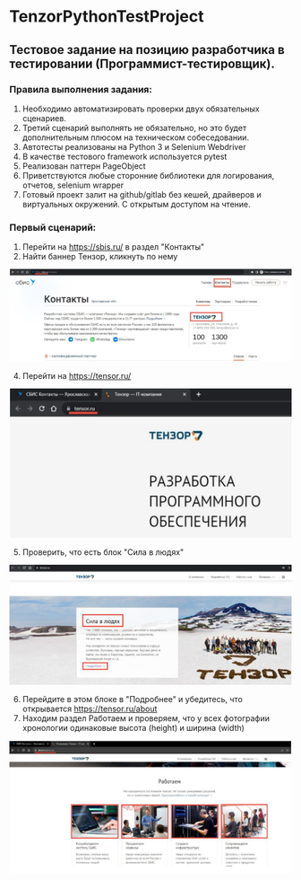 # TenzorPythonTestProject

## Тестовое задание на позицию разработчика в тестировании (Программист-тестировщик).
### Правила выполнения задания:
1) Необходимо автоматизировать проверки двух обязательных сценариев.
2) Третий сценарий выполнять не обязательно, но это будет дополнительным плюсом на
техническом собеседовании.
3) Автотесты реализованы на Python 3 и Selenium Webdriver
4) В качестве тестового framework используется pytest
5) Реализован паттерн PageObject
6) Приветствуются любые сторонние библиотеки для логирования, отчетов, selenium
wrapper
7) Готовый проект залит на github/gitlab без кешей, драйверов и виртуальных
окружений. С открытым доступом на чтение.

### Первый сценарий:
1) Перейти на https://sbis.ru/ в раздел "Контакты"
2) Найти баннер Тензор, кликнуть по нему

![image alt](https://github.com/SeleznevSergei/TenzorPythonTestProject/blob/main/img/img1.png)

4) Перейти на https://tensor.ru/

![image alt](https://github.com/SeleznevSergei/TenzorPythonTestProject/blob/main/img/img2.png)

5) Проверить, что есть блок "Сила в людях"

![image alt](https://github.com/SeleznevSergei/TenzorPythonTestProject/blob/main/img/img3.png)

6) Перейдите в этом блоке в "Подробнее" и убедитесь, что открывается
https://tensor.ru/about
7) Находим раздел Работаем и проверяем, что у всех фотографии хронологии
одинаковые высота (height) и ширина (width)

![image alt](https://github.com/SeleznevSergei/TenzorPythonTestProject/blob/main/img/img4.png)
